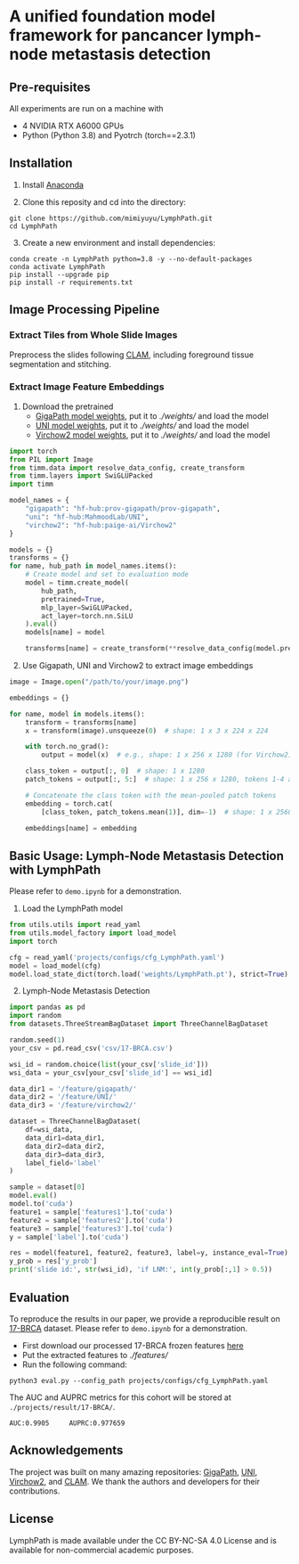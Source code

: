#  A unified foundation model framework for pancancer lymph-node metastasis detection


## Pre-requisites

All experiments are run on a machine with
- 4 NVIDIA RTX A6000 GPUs
- Python (Python 3.8) and Pyotrch (torch\==2.3.1)

## Installation
1. Install [Anaconda](https://www.anaconda.com/distribution/)

2. Clone this reposity and cd into the directory:
```shell
git clone https://github.com/mimiyuyu/LymphPath.git
cd LymphPath
```

3. Create a new environment and install dependencies:
```shell
conda create -n LymphPath python=3.8 -y --no-default-packages
conda activate LymphPath
pip install --upgrade pip
pip install -r requirements.txt
```

## Image Processing Pipeline

### Extract Tiles from Whole Slide Images
Preprocess the slides following [CLAM](https://github.com/mahmoodlab/CLAM), including foreground tissue segmentation and stitching. 

### Extract Image Feature Embeddings
1. Download the pretrained
   - [GigaPath model weights](https://huggingface.co/prov-gigapath/prov-gigapath), put it to *./weights/* and load the model
   - [UNI model weights](https://huggingface.co/MahmoodLab/UNI), put it to *./weights/* and load the model
   - [Virchow2 model weights](https://huggingface.co/paige-ai/Virchow2), put it to *./weights/* and load the model
```python
import torch
from PIL import Image
from timm.data import resolve_data_config, create_transform
from timm.layers import SwiGLUPacked
import timm

model_names = {
    "gigapath": "hf-hub:prov-gigapath/prov-gigapath",
    "uni": "hf-hub:MahmoodLab/UNI",
    "virchow2": "hf-hub:paige-ai/Virchow2"
}

models = {}
transforms = {}
for name, hub_path in model_names.items():
    # Create model and set to evaluation mode
    model = timm.create_model(
        hub_path,
        pretrained=True,
        mlp_layer=SwiGLUPacked,
        act_layer=torch.nn.SiLU
    ).eval()
    models[name] = model

    transforms[name] = create_transform(**resolve_data_config(model.pretrained_cfg, model=model))
```

2. Use Gigapath, UNI and Virchow2 to extract image embeddings
```python
image = Image.open("/path/to/your/image.png")

embeddings = {}

for name, model in models.items():
    transform = transforms[name]
    x = transform(image).unsqueeze(0)  # shape: 1 x 3 x 224 x 224

    with torch.no_grad():
        output = model(x)  # e.g., shape: 1 x 256 x 1280 (for Virchow2)

    class_token = output[:, 0]  # shape: 1 x 1280
    patch_tokens = output[:, 5:]  # shape: 1 x 256 x 1280, tokens 1-4 are register tokens so we ignore those

    # Concatenate the class token with the mean-pooled patch tokens
    embedding = torch.cat(
        [class_token, patch_tokens.mean(1)], dim=-1)  # shape: 1 x 2560

    embeddings[name] = embedding
```

## Basic Usage: Lymph-Node Metastasis Detection with LymphPath

Please refer to `demo.ipynb` for a demonstration. 

1. Load the LymphPath model
```python
from utils.utils import read_yaml
from utils.model_factory import load_model
import torch

cfg = read_yaml('projects/configs/cfg_LymphPath.yaml')
model = load_model(cfg)
model.load_state_dict(torch.load('weights/LymphPath.pt'), strict=True)
```

2. Lymph-Node Metastasis Detection
```python
import pandas as pd
import random
from datasets.ThreeStreamBagDataset import ThreeChannelBagDataset

random.seed(1)
your_csv = pd.read_csv('csv/17-BRCA.csv')

wsi_id = random.choice(list(your_csv['slide_id']))
wsi_data = your_csv[your_csv['slide_id'] == wsi_id]

data_dir1 = '/feature/gigapath/'
data_dir2 = '/feature/UNI/'
data_dir3 = '/feature/virchow2/'

dataset = ThreeChannelBagDataset(
    df=wsi_data,
    data_dir1=data_dir1,
    data_dir2=data_dir2,
    data_dir3=data_dir3,
    label_field='label'
)

sample = dataset[0]
model.eval()
model.to('cuda')
feature1 = sample['features1'].to('cuda')
feature2 = sample['features2'].to('cuda')
feature3 = sample['features3'].to('cuda')
y = sample['label'].to('cuda')

res = model(feature1, feature2, feature3, label=y, instance_eval=True)
y_prob = res['y_prob']
print('slide id:', str(wsi_id), 'if LNM:', int(y_prob[:,1] > 0.5))
```

## Evaluation 

To reproduce the results in our paper, we provide a reproducible result on [17-BRCA](https://camelyon17.grand-challenge.org/Data/) dataset.
Please refer to `demo.ipynb` for a demonstration. 
* First download our processed 17-BRCA frozen features [here](xxx)
* Put the extracted features to *./features/* 
* Run the following command:
```shell
python3 eval.py --config_path projects/configs/cfg_LymphPath.yaml
```
The AUC and AUPRC metrics for this cohort will be stored at `./projects/result/17-BRCA/`.
```
AUC:0.9905     AUPRC:0.977659
```

## Acknowledgements
The project was built on many amazing repositories: [GigaPath](https://huggingface.co/prov-gigapath/prov-gigapath), [UNI](https://huggingface.co/MahmoodLab/UNI), [Virchow2](https://huggingface.co/paige-ai/Virchow2), and [CLAM](https://github.com/mahmoodlab/CLAM). We thank the authors and developers for their contributions.

## License

LymphPath is made available under the CC BY-NC-SA 4.0 License and is available for non-commercial academic purposes.




